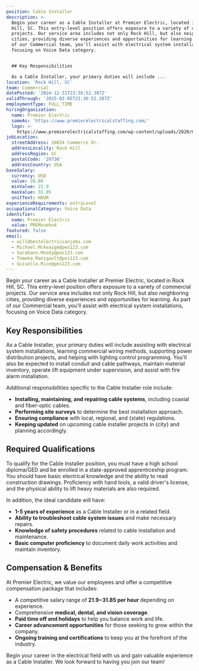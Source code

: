 ```yaml
---
position: Cable Installer
description: >-
  Begin your career as a Cable Installer at Premier Electric, located in Rock
  Hill, SC. This entry-level position offers exposure to a variety of commercial
  projects. Our service area includes not only Rock Hill, but also neighboring
  cities, providing diverse experiences and opportunities for learning. As part
  of our Commercial team, you'll assist with electrical system installations,
  focusing on Voice Data category. 


  ## Key Responsibilities

  As a Cable Installer, your primary duties will include ...
location: 'Rock Hill, SC'
team: Commercial
datePosted: '2024-12-31T23:36:52.387Z'
validThrough: '2025-02-05T23:36:52.387Z'
employmentType: FULL_TIME
hiringOrganization:
  name: Premier Electric
  sameAs: 'https://www.premierelectricalstaffing.com/'
  logo: >-
    https://www.premierelectricalstaffing.com/wp-content/uploads/2020/05/Premier-Electrical-Staffing-logo.png
jobLocation:
  streetAddress: 10824 Commerce Dr.
  addressLocality: Rock Hill
  addressRegion: SC
  postalCode: '29730'
  addressCountry: USA
baseSalary:
  currency: USD
  value: 26.88
  minValue: 21.9
  maxValue: 31.85
  unitText: HOUR
experienceRequirements: entryLevel
occupationalCategory: Voice Data
identifier:
  name: Premier Electric
  value: PREMvueho4
featured: false
email:
  - will@bestelectricianjobs.com
  - Michael.Mckeaige@pes123.com
  - Sarahann.Moody@pes123.com
  - Tomeka.Manigault@pes123.com
  - Guiselle.Rice@pes123.com
---
```




Begin your career as a Cable Installer at Premier Electric, located in Rock Hill, SC. This entry-level position offers exposure to a variety of commercial projects. Our service area includes not only Rock Hill, but also neighboring cities, providing diverse experiences and opportunities for learning. As part of our Commercial team, you'll assist with electrical system installations, focusing on Voice Data category. 

## Key Responsibilities
As a Cable Installer, your primary duties will include assisting with electrical system installations, learning commercial wiring methods, supporting power distribution projects, and helping with lighting control programming. You'll also be expected to install conduit and cable pathways, maintain material inventory, operate lift equipment under supervision, and assist with fire alarm installation.

Additional responsibilities specific to the Cable Installer role include:

- **Installing, maintaining, and repairing cable systems**, including coaxial and fiber-optic cables.
- **Performing site surveys** to determine the best installation approach.
- **Ensuring compliance** with local, regional, and {state} regulations.
- **Keeping updated** on upcoming cable installer projects in {city} and planning accordingly.

## Required Qualifications
To qualify for the Cable Installer position, you must have a high school diploma/GED and be enrolled in a state-approved apprenticeship program. You should have basic electrical knowledge and the ability to read construction drawings. Proficiency with hand tools, a valid driver's license, and the physical ability to lift heavy materials are also required. 

In addition, the ideal candidate will have:

- **1-5 years of experience** as a Cable Installer or in a related field.
- **Ability to troubleshoot cable system issues** and make necessary repairs.
- **Knowledge of safety procedures** related to cable installation and maintenance.
- **Basic computer proficiency** to document daily work activities and maintain inventory.

## Compensation & Benefits
At Premier Electric, we value our employees and offer a competitive compensation package that includes:

- A competitive salary range of **$21.9-$31.85 per hour** depending on experience.
- Comprehensive **medical, dental, and vision coverage**.
- **Paid time off and holidays** to help you balance work and life.
- **Career advancement opportunities** for those seeking to grow within the company.
- **Ongoing training and certifications** to keep you at the forefront of the industry. 

Begin your career in the electrical field with us and gain valuable experience as a Cable Installer. We look forward to having you join our team!
